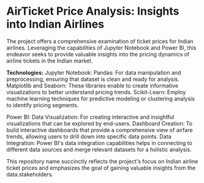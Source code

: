 # AirTicket Price Analysis: Insights into Indian Airlines
The project offers a comprehensive examination of ticket prices for Indian airlines. Leveraging the capabilities of Jupyter Notebook and Power BI, this endeavor seeks to provide valuable insights into the pricing dynamics of airline tickets in the Indian market.

**Technologies:**
Jupyter Notebook: 
Pandas: For data manipulation and preprocessing, ensuring that dataset is clean and ready for analysis.
Matplotlib and Seaborn: These libraries enable to create informative visualizations to better understand pricing trends.
Scikit-Learn: Employ machine learning techniques for predictive modeling or clustering analysis to identify pricing segments.

Power BI:
Data Visualization: For creating interactive and insightful visualizations that can be explored by end-users.
Dashboard Creation: To build interactive dashboards that provide a comprehensive view of airfare trends, allowing users to drill down into specific data points.
Data Integration: Power BI's data integration capabilities helps in connecting to different data sources and merge relevant datasets for a holistic analysis.

This repository name succinctly reflects the project's focus on Indian airline ticket prices and emphasizes the goal of gaining valuable insights from the data.stakeholders.
